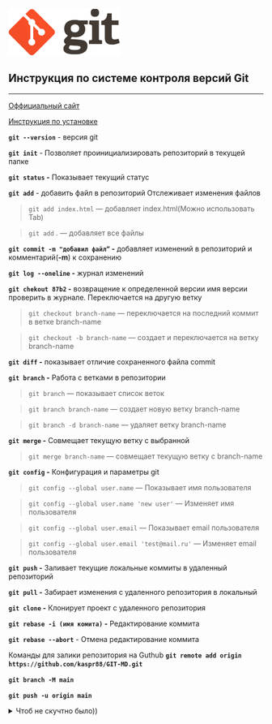 ![alt text](/logo@2x.png)
## Инструкция по системе контроля версий Git
---
[Оффициальный сайт](https://git-scm.com/)

[Инструкция по установке](https://git-scm.com/book/ru/v2/%D0%92%D0%B2%D0%B5%D0%B4%D0%B5%D0%BD%D0%B8%D0%B5-%D0%A3%D1%81%D1%82%D0%B0%D0%BD%D0%BE%D0%B2%D0%BA%D0%B0-Git)

**`git --version`** - версия git

**`git init`** - Позволяет проинициализировать репозиторий в текущей папке

**`git status` -** Показывает текущий статус

**`git add`** - добавить файл в репозиторий Отслеживает изменения файлов

> `git add index.html` — добавляет index.html(Можно использовать Tab)

> `git add` . — добавляет все файлы

**`git commit -m "добавил файл”` -** добавляет изменений в репозиторий и комментарий(**-m**) к сохранению 

**`git log --oneline` -** журнал изменений

**`git chekout 87b2` -** возвращение к определенной версии имя версии проверить в журнале. Переключается на другую ветку

> `git checkout branch-name` — переключается на последний коммит в ветке branch-name

> `git checkout -b branch-name` — создает и переключается на ветку branch-name

**`git diff` -** показывает отличие сохраненного файла commit

**`git branch` -** Работа с ветками в репозитории

> `git branch` — показывает список веток
> 

> `git branch branch-name` — создает новую ветку branch-name

> `git branch -d branch-name` — удаляет ветку branch-name

**`git merge` -** Совмещает текущую ветку с выбранной

> `git merge branch-name` — совмещает текущую ветку с branch-name
> 

**`git config` -** Конфигурация и параметры git

> `git config --global user.name` — Показывает имя пользователя
> 

> `git config --global user.name 'new user'` — Изменяет имя пользователя
> 

> `git config --global user.email` — Показывает email пользователя
> 

> `git config --global user.email 'test@mail.ru'` — Изменяет email пользователя
> 

**`git push` -** Заливает текущие локальные коммиты в удаленный репозиторий

**`git pull` -** Забирает изменения с удаленного репозитория в локальный

**`git clone` -** Клонирует проект с удаленного репозитория

**`git rebase -i (имя комита)` -** Редактирование коммита

**`git rebase --abort`** - Отмена редактирование коммита

Команды для залики репозитория на Guthub
**`git remote add origin https://github.com/kaspr88/GIT-MD.git`**

**`git branch -M main`**

**`git push -u origin main`**

<details>
<summary>Чтоб не скучтно было))</summary>
<br>

![Чтоб не скучтно было))](/11.jpg)

</details>
